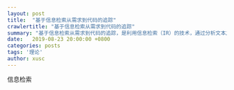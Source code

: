 ```yaml
---
layout: post
title:  "基于信息检索从需求到代码的追踪"
crawlertitle: "基于信息检索从需求到代码的追踪"
summary: "基于信息检索从需求到代码的追踪，是利用信息检索（IR）的技术，通过分析文本之间的相似度，创建从需求到代码的追踪链。"
date:   2019-08-23 20:00:00 +0800
categories: posts
tags: '理论'
author: xusc
---
```


信息检索